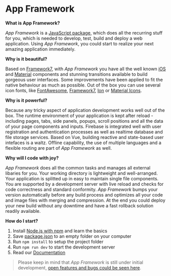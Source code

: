 # App Framework

**What is App Framework?**

*App Framework* is a [JavaScript package](https://docs.npmjs.com/getting-started/what-is-npm), which does all the recurring stuff for you, which is needed to develop, test, build and deploy a web application. Using *App Framework*, you could start to realize your next amazing application immediately.

**Why is it beautiful?**

Based on [Framework7](http://framework7.io/), with *App Framework* you have all the well known [iOS](http://framework7.io/kitchen-sink-ios/) and [Material](http://framework7.io/kitchen-sink-material/) components and stunning transitions available to build gorgeous user interfaces. Some improvements have been applied to fit the native behaviour as much as possible. Out of the box you can use several icon fonts, like [FontAwesome](http://fontawesome.io/), [Framework7](http://framework7.io/icons/), [Ion](http://ionicons.com/) or [Material Icons](https://material.io/icons/).

**Why is it powerful?**

Because any tricky aspect of application development works well out of the box. The runtime environment of your application is kept after reload - including pages, tabs, side panels, popups, scroll positions and all the data of your page components and inputs. Firebase is integrated well with user registration and authentication processes as well as realtime database and file storage services. Based on Vue, building reactive and state-based user intefaces is a waltz. Offline capability, the use of multiple languages and a flexible routing are part of *App Framework* as well.

**Why will I code with joy?**

*App Framework* does all the common tasks and manages all external libaries for you. Your working directory is lightweight and well-arranged. Your application is splitted up in easy to maintain single file components. You are supported by a development server with live reload and checks for code correctness and standard conformity. *App Framework* bumps your version automatically before any build process and optimizes all your code and image files with merging and compression. At the end you could deploy your new build without any downtime and have a fast rollback solution readily available.

**How do I start?**

1. Install [Node.js with npm](https://docs.npmjs.com/getting-started/what-is-npm) and learn the basics
2. Save [package.json](https://raw.githubusercontent.com/scriptPilot/app-framework/master/demo-app/package.json) to an empty folder on your computer
3. Run `npm install` to setup the project folder
4. Run `npm run dev` to start the development server
5. Read our [Documentation](DOCUMENTATION.md)

> Please keep in mind that *App Framework* is still under initial development, [open features and bugs could be seen here](https://github.com/scriptPilot/app-framework/issues).
